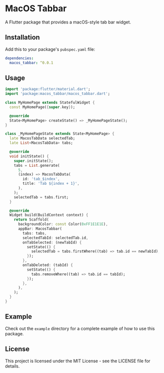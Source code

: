 # MacOS Tabbar

A Flutter package that provides a macOS-style tab bar widget.

## Installation

Add this to your package's `pubspec.yaml` file:

```yaml
dependencies:
  macos_tabbar: ^0.0.1
```

## Usage

```dart
import 'package:flutter/material.dart';
import 'package:macos_tabbar/macos_tabbar.dart';

class MyHomePage extends StatefulWidget {
  const MyHomePage({super.key});

  @override
  State<MyHomePage> createState() => _MyHomePageState();
}

class _MyHomePageState extends State<MyHomePage> {
  late MacosTabData selectedTab;
  late List<MacosTabData> tabs;

  @override
  void initState() {
    super.initState();
    tabs = List.generate(
      5,
      (index) => MacosTabData(
        id: 'tab_$index',
        title: 'Tab ${index + 1}',
      ),
    );
    selectedTab = tabs.first;
  }

  @override
  Widget build(BuildContext context) {
    return Scaffold(
      backgroundColor: const Color(0xFF1E1E1E),
      appBar: MacosTabbar(
        tabs: tabs,
        selectedTabId: selectedTab.id,
        onTabSelected: (newTabId) {
          setState(() {
            selectedTab = tabs.firstWhere((tab) => tab.id == newTabId);
          });
        },
        onTabDeleted: (tabId) {
          setState(() {
            tabs.removeWhere((tab) => tab.id == tabId);
          });
        },
      ),
    );
  }
}
```

## Example

Check out the `example` directory for a complete example of how to use this package.

## License

This project is licensed under the MIT License - see the LICENSE file for details.
